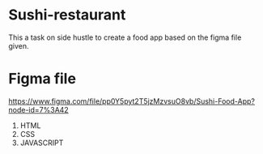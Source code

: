 # Sushi-restaurant
This a task on side hustle to create a food app based on the figma file given.

# Figma file
https://www.figma.com/file/pp0Y5pyt2T5jzMzvsuO8vb/Sushi-Food-App?node-id=7%3A42

1.  HTML
2.  CSS
3.  JAVASCRIPT
